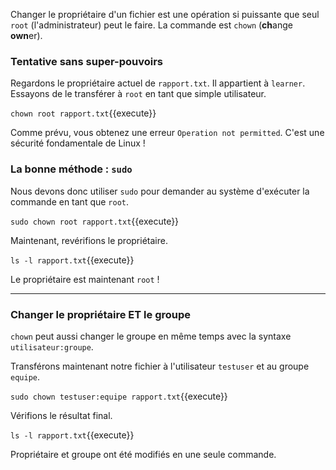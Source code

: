 Changer le propriétaire d'un fichier est une opération si puissante que seul `root` (l'administrateur) peut le faire. La commande est `chown` (**ch**ange **own**er).

### Tentative sans super-pouvoirs

Regardons le propriétaire actuel de `rapport.txt`. Il appartient à `learner`. Essayons de le transférer à `root` en tant que simple utilisateur.

`chown root rapport.txt`{{execute}}

Comme prévu, vous obtenez une erreur `Operation not permitted`. C'est une sécurité fondamentale de Linux !

### La bonne méthode : `sudo`

Nous devons donc utiliser `sudo` pour demander au système d'exécuter la commande en tant que `root`.

`sudo chown root rapport.txt`{{execute}}

Maintenant, revérifions le propriétaire.

`ls -l rapport.txt`{{execute}}

Le propriétaire est maintenant `root` !

---
### Changer le propriétaire ET le groupe

`chown` peut aussi changer le groupe en même temps avec la syntaxe `utilisateur:groupe`.

Transférons maintenant notre fichier à l'utilisateur `testuser` et au groupe `equipe`.

`sudo chown testuser:equipe rapport.txt`{{execute}}

Vérifions le résultat final.

`ls -l rapport.txt`{{execute}}

Propriétaire et groupe ont été modifiés en une seule commande.